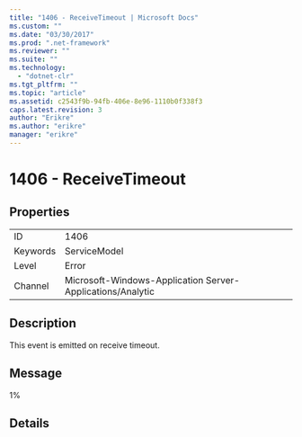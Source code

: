 ```yaml
---
title: "1406 - ReceiveTimeout | Microsoft Docs"
ms.custom: ""
ms.date: "03/30/2017"
ms.prod: ".net-framework"
ms.reviewer: ""
ms.suite: ""
ms.technology: 
  - "dotnet-clr"
ms.tgt_pltfrm: ""
ms.topic: "article"
ms.assetid: c2543f9b-94fb-406e-8e96-1110b0f338f3
caps.latest.revision: 3
author: "Erikre"
ms.author: "erikre"
manager: "erikre"
---
```

# 1406 - ReceiveTimeout
## Properties  
  
|||  
|-|-|  
|ID|1406|  
|Keywords|ServiceModel|  
|Level|Error|  
|Channel|Microsoft-Windows-Application Server-Applications/Analytic|  
  
## Description  
 This event is emitted on receive timeout.  
  
## Message  
 1%  
  
## Details
